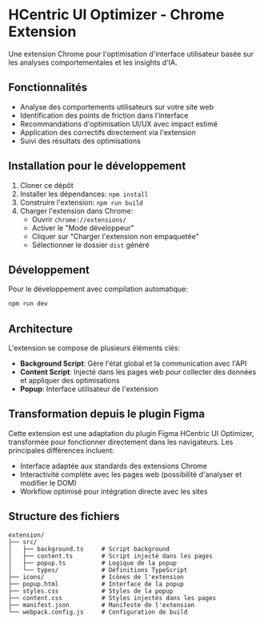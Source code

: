 # HCentric UI Optimizer - Chrome Extension

Une extension Chrome pour l'optimisation d'interface utilisateur basée sur les analyses comportementales et les insights d'IA.

## Fonctionnalités

- Analyse des comportements utilisateurs sur votre site web
- Identification des points de friction dans l'interface
- Recommandations d'optimisation UI/UX avec impact estimé
- Application des correctifs directement via l'extension
- Suivi des résultats des optimisations

## Installation pour le développement

1. Cloner ce dépôt
2. Installer les dépendances: `npm install`
3. Construire l'extension: `npm run build`
4. Charger l'extension dans Chrome:
   - Ouvrir `chrome://extensions/`
   - Activer le "Mode développeur"
   - Cliquer sur "Charger l'extension non empaquetée"
   - Sélectionner le dossier `dist` généré

## Développement

Pour le développement avec compilation automatique:

```bash
npm run dev
```

## Architecture

L'extension se compose de plusieurs éléments clés:

- **Background Script**: Gère l'état global et la communication avec l'API
- **Content Script**: Injecté dans les pages web pour collecter des données et appliquer des optimisations
- **Popup**: Interface utilisateur de l'extension

## Transformation depuis le plugin Figma

Cette extension est une adaptation du plugin Figma HCentric UI Optimizer, transformée pour fonctionner directement dans les navigateurs.
Les principales différences incluent:

- Interface adaptée aux standards des extensions Chrome
- Interactivité complète avec les pages web (possibilité d'analyser et modifier le DOM)
- Workflow optimisé pour intégration directe avec les sites

## Structure des fichiers

```
extension/
├── src/
│   ├── background.ts     # Script background
│   ├── content.ts        # Script injecté dans les pages
│   ├── popup.ts          # Logique de la popup
│   └── types/            # Définitions TypeScript
├── icons/                # Icônes de l'extension
├── popup.html            # Interface de la popup
├── styles.css            # Styles de la popup
├── content.css           # Styles injectés dans les pages
├── manifest.json         # Manifeste de l'extension
└── webpack.config.js     # Configuration de build
``` 